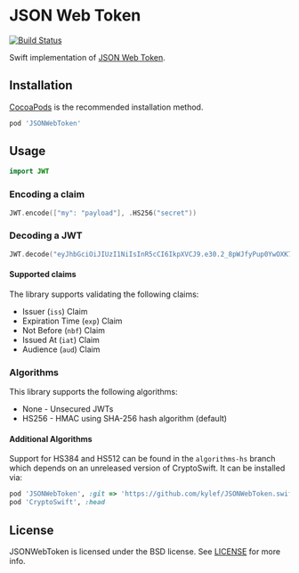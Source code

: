 # JSON Web Token

[![Build Status](http://img.shields.io/travis/kylef/JSONWebToken.swift/master.svg?style=flat)](https://travis-ci.org/kylef/JSONWebToken.swift)

Swift implementation of [JSON Web Token](https://tools.ietf.org/html/draft-ietf-oauth-json-web-token-32).

## Installation

[CocoaPods](http://cocoapods.org/) is the recommended installation method.

```ruby
pod 'JSONWebToken'
```

## Usage

```swift
import JWT
```

### Encoding a claim

```swift
JWT.encode(["my": "payload"], .HS256("secret"))
```

### Decoding a JWT

```swift
JWT.decode("eyJhbGciOiJIUzI1NiIsInR5cCI6IkpXVCJ9.e30.2_8pWJfyPup0YwOXK7g9Dn0cF1E3pdn299t4hSeJy5w")
```

#### Supported claims

The library supports validating the following claims:

- Issuer (`iss`) Claim
- Expiration Time (`exp`) Claim
- Not Before (`nbf`) Claim
- Issued At (`iat`) Claim
- Audience (`aud`) Claim

### Algorithms

This library supports the following algorithms:

- None - Unsecured JWTs
- HS256 - HMAC using SHA-256 hash algorithm (default)

#### Additional Algorithms

Support for HS384 and HS512 can be found in the `algorithms-hs` branch which depends on an unreleased version of CryptoSwift. It can be installed via:

```ruby
pod 'JSONWebToken', :git => 'https://github.com/kylef/JSONWebToken.swift.git', :branch => 'algorithms-hs'
pod 'CryptoSwift', :head
```

## License

JSONWebToken is licensed under the BSD license. See [LICENSE](LICENSE) for more info.

